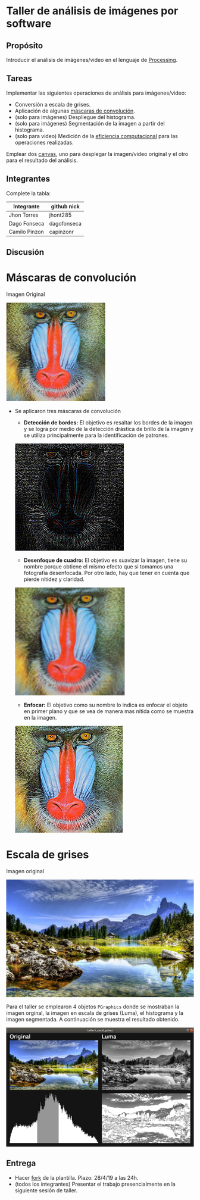 # Taller de análisis de imágenes por software

## Propósito

Introducir el análisis de imágenes/video en el lenguaje de [Processing](https://processing.org/).

## Tareas

Implementar las siguientes operaciones de análisis para imágenes/video:

* Conversión a escala de grises.
* Aplicación de algunas [máscaras de convolución](https://en.wikipedia.org/wiki/Kernel_(image_processing)).
* (solo para imágenes) Despliegue del histograma.
* (solo para imágenes) Segmentación de la imagen a partir del histograma.
* (solo para video) Medición de la [eficiencia computacional](https://processing.org/reference/frameRate.html) para las operaciones realizadas.

Emplear dos [canvas](https://processing.org/reference/PGraphics.html), uno para desplegar la imagen/video original y el otro para el resultado del análisis.

## Integrantes

Complete la tabla:

| Integrante | github nick |
|------------|-------------|
| Jhon Torres | jhont285 |
| Dago Fonseca | dagofonseca |
| Camilo Pinzon | capinzonr |
## Discusión

# Máscaras de convolución

Imagen Original 

![Detección de bordes:](/taller1/taller1Mascaras/data/mandrill.png)

* Se aplicaron tres máscaras de convolución
  * **Detección de bordes:** El objetivo es resaltar los bordes de la imagen y se logra por medio de la detección drástica de brillo de la imagen y se utiliza principalmente para la identificación de patrones.
  
  ![Detección de bordes:](/taller1/taller1Mascaras/data/bordes.png)
  * **Desenfoque de cuadro:** El objetivo es suavizar la imagen, tiene su nombre porque obtiene el mismo efecto que si tomamos una fotografía desenfocada. Por otro lado, hay que tener en cuenta que pierde nitidez y claridad.
  
  ![Desenfoque de cuadro](/taller1/taller1Mascaras/data/cuadro.png)
  * **Enfocar:** El objetivo como su nombre lo indica es enfocar el objeto en primer plano y que se vea de manera mas nítida como se muestra en la imagen.

  ![alt text](/taller1/taller1Mascaras/data/enfocar.png)

# Escala de grises

Imagen original

![original](/taller1/taller1_escal_grises/data/landscape.jpg)

Para el taller se emplearon 4 objetos `PGraphics` donde se mostraban la imagen orginal, la imagen en escala de grises (Luma), el histograma y la imagen segmentada. A continuación se muestra el resultado obtenido.

![resultado](/taller1/taller1_escal_grises/data/result.png)

## Entrega

* Hacer [fork](https://help.github.com/articles/fork-a-repo/) de la plantilla. Plazo: 28/4/19 a las 24h.
* (todos los integrantes) Presentar el trabajo presencialmente en la siguiente sesión de taller.
